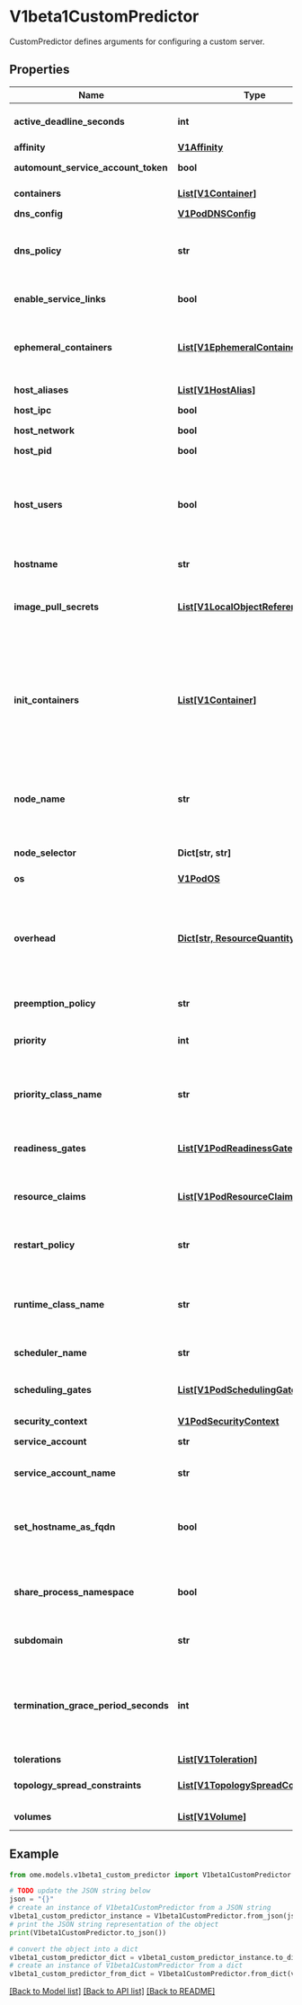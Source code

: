 # V1beta1CustomPredictor

CustomPredictor defines arguments for configuring a custom server.

## Properties

| Name                                | Type                                                                                                    | Description                                                                                                                                                                                                  | Notes      |
|-------------------------------------|---------------------------------------------------------------------------------------------------------|--------------------------------------------------------------------------------------------------------------------------------------------------------------------------------------------------------------|------------|
| **active_deadline_seconds**         | **int**                                                                                                 | Optional duration in seconds the pod may be active on the node relative to StartTime before the system will actively try to mark it failed and kill associated containers. Value must be a positive integer. | [optional] |
| **affinity**                        | [**V1Affinity**](https://github.com/kubernetes-client/python/blob/master/kubernetes/docs/V1Affinity.md) |                                                                                                                                                                                                              | [optional] |
| **automount_service_account_token** | **bool**                                                                                                | AutomountServiceAccountToken indicates whether a service account token should be automatically mounted.                                                                                                      | [optional] |
| **containers**                       | [**List[V1Container]**](https://github.com/kubernetes-client/python/blob/master/kubernetes/docs/V1Container.md)                               | List of containers belonging to the pod. Containers cannot currently be added or removed. There must be at least one container in a Pod. Cannot be updated.                                                                                                                                                                                                                                                                                                                                                                                                                                                                                                                                                                                                                                                                                                                                          |
| **dns_config**                       | [**V1PodDNSConfig**](https://github.com/kubernetes-client/python/blob/master/kubernetes/docs/V1PodDNSConfig.md)                               |                                                                                                                                                                                                                                                                                                                                                                                                                                                                                                                                                                                                                                                                                                                                                                                                                                                                                                      | [optional] |
| **dns_policy**                       | **str**                                                                                                                                       | Set DNS policy for the pod. Defaults to \&quot;ClusterFirst\&quot;. Valid values are &#39;ClusterFirstWithHostNet&#39;, &#39;ClusterFirst&#39;, &#39;Default&#39; or &#39;None&#39;. DNS parameters given in DNSConfig will be merged with the policy selected with DNSPolicy. To have DNS options set along with hostNetwork, you have to specify DNS policy explicitly to &#39;ClusterFirstWithHostNet&#39;.                                                                                                                                                                                                                                                                                                                                                                                                                                                                                       | [optional] |
| **enable_service_links**             | **bool**                                                                                                                                      | EnableServiceLinks indicates whether information about services should be injected into pod&#39;s environment variables, matching the syntax of Docker links. Optional: Defaults to true.                                                                                                                                                                                                                                                                                                                                                                                                                                                                                                                                                                                                                                                                                                            | [optional] |
| **ephemeral_containers**             | [**List[V1EphemeralContainer]**](https://github.com/kubernetes-client/python/blob/master/kubernetes/docs/V1EphemeralContainer.md)             | List of ephemeral containers run in this pod. Ephemeral containers may be run in an existing pod to perform user-initiated actions such as debugging. This list cannot be specified when creating a pod, and it cannot be modified by updating the pod spec. In order to add an ephemeral container to an existing pod, use the pod&#39;s ephemeralcontainers subresource.                                                                                                                                                                                                                                                                                                                                                                                                                                                                                                                           | [optional] |
| **host_aliases**                     | [**List[V1HostAlias]**](https://github.com/kubernetes-client/python/blob/master/kubernetes/docs/V1HostAlias.md)                               | HostAliases is an optional list of hosts and IPs that will be injected into the pod&#39;s hosts file if specified.                                                                                                                                                                                                                                                                                                                                                                                                                                                                                                                                                                                                                                                                                                                                                                                   | [optional] |
| **host_ipc**                         | **bool**                                                                                                                                      | Use the host&#39;s ipc namespace. Optional: Default to false.                                                                                                                                                                                                                                                                                                                                                                                                                                                                                                                                                                                                                                                                                                                                                                                                                                        | [optional] |
| **host_network**                     | **bool**                                                                                                                                      | Host networking requested for this pod. Use the host&#39;s network namespace. If this option is set, the ports that will be used must be specified. Default to false.                                                                                                                                                                                                                                                                                                                                                                                                                                                                                                                                                                                                                                                                                                                                | [optional] |
| **host_pid**                         | **bool**                                                                                                                                      | Use the host&#39;s pid namespace. Optional: Default to false.                                                                                                                                                                                                                                                                                                                                                                                                                                                                                                                                                                                                                                                                                                                                                                                                                                        | [optional] |
| **host_users**                       | **bool**                                                                                                                                      | Use the host&#39;s user namespace. Optional: Default to true. If set to true or not present, the pod will be run in the host user namespace, useful for when the pod needs a feature only available to the host user namespace, such as loading a kernel module with CAP_SYS_MODULE. When set to false, a new userns is created for the pod. Setting false is useful for mitigating container breakout vulnerabilities even allowing users to run their containers as root without actually having root privileges on the host. This field is alpha-level and is only honored by servers that enable the UserNamespacesSupport feature.                                                                                                                                                                                                                                                              | [optional] |
| **hostname**                         | **str**                                                                                                                                       | Specifies the hostname of the Pod If not specified, the pod&#39;s hostname will be set to a system-defined value.                                                                                                                                                                                                                                                                                                                                                                                                                                                                                                                                                                                                                                                                                                                                                                                    | [optional] |
| **image_pull_secrets**               | [**List[V1LocalObjectReference]**](https://github.com/kubernetes-client/python/blob/master/kubernetes/docs/V1LocalObjectReference.md)         | ImagePullSecrets is an optional list of references to secrets in the same namespace to use for pulling any of the images used by this PodSpec. If specified, these secrets will be passed to individual puller implementations for them to use. More info: https://kubernetes.io/docs/concepts/containers/images#specifying-imagepullsecrets-on-a-pod                                                                                                                                                                                                                                                                                                                                                                                                                                                                                                                                                | [optional] |
| **init_containers**                  | [**List[V1Container]**](https://github.com/kubernetes-client/python/blob/master/kubernetes/docs/V1Container.md)                               | List of initialization containers belonging to the pod. Init containers are executed in order prior to containers being started. If any init container fails, the pod is considered to have failed and is handled according to its restartPolicy. The name for an init container or normal container must be unique among all containers. Init containers may not have Lifecycle actions, Readiness probes, Liveness probes, or Startup probes. The resourceRequirements of an init container are taken into account during scheduling by finding the highest request/limit for each resource type, and then using the max of of that value or the sum of the normal containers. Limits are applied to init containers in a similar fashion. Init containers cannot currently be added or removed. Cannot be updated. More info: https://kubernetes.io/docs/concepts/workloads/pods/init-containers/ | [optional] |
| **node_name**                        | **str**                                                                                                                                       | NodeName indicates in which node this pod is scheduled. If empty, this pod is a candidate for scheduling by the scheduler defined in schedulerName. Once this field is set, the kubelet for this node becomes responsible for the lifecycle of this pod. This field should not be used to express a desire for the pod to be scheduled on a specific node. https://kubernetes.io/docs/concepts/scheduling-eviction/assign-pod-node/#nodename                                                                                                                                                                                                                                                                                                                                                                                                                                                         | [optional] |
| **node_selector**                    | **Dict[str, str]**                                                                                                                            | NodeSelector is a selector which must be true for the pod to fit on a node. Selector which must match a node&#39;s labels for the pod to be scheduled on that node. More info: https://kubernetes.io/docs/concepts/configuration/assign-pod-node/                                                                                                                                                                                                                                                                                                                                                                                                                                                                                                                                                                                                                                                    | [optional] |
| **os**                               | [**V1PodOS**](V1PodOS.md)                                                                                                                     |                                                                                                                                                                                                                                                                                                                                                                                                                                                                                                                                                                                                                                                                                                                                                                                                                                                                                                      | [optional] |
| **overhead**                         | [**Dict[str, ResourceQuantity]**](ResourceQuantity.md)                                                                                        | Overhead represents the resource overhead associated with running a pod for a given RuntimeClass. This field will be autopopulated at admission time by the RuntimeClass admission controller. If the RuntimeClass admission controller is enabled, overhead must not be set in Pod create requests. The RuntimeClass admission controller will reject Pod create requests which have the overhead already set. If RuntimeClass is configured and selected in the PodSpec, Overhead will be set to the value defined in the corresponding RuntimeClass, otherwise it will remain unset and treated as zero. More info: https://git.k8s.io/enhancements/keps/sig-node/688-pod-overhead/README.md                                                                                                                                                                                                      | [optional] |
| **preemption_policy**                | **str**                                                                                                                                       | PreemptionPolicy is the Policy for preempting pods with lower priority. One of Never, PreemptLowerPriority. Defaults to PreemptLowerPriority if unset.                                                                                                                                                                                                                                                                                                                                                                                                                                                                                                                                                                                                                                                                                                                                               | [optional] |
| **priority**                         | **int**                                                                                                                                       | The priority value. Various system components use this field to find the priority of the pod. When Priority Admission Controller is enabled, it prevents users from setting this field. The admission controller populates this field from PriorityClassName. The higher the value, the higher the priority.                                                                                                                                                                                                                                                                                                                                                                                                                                                                                                                                                                                         | [optional] |
| **priority_class_name**              | **str**                                                                                                                                       | If specified, indicates the pod&#39;s priority. \&quot;system-node-critical\&quot; and \&quot;system-cluster-critical\&quot; are two special keywords which indicate the highest priorities with the former being the highest priority. Any other name must be defined by creating a PriorityClass object with that name. If not specified, the pod priority will be default or zero if there is no default.                                                                                                                                                                                                                                                                                                                                                                                                                                                                                         | [optional] |
| **readiness_gates**                  | [**List[V1PodReadinessGate]**](https://github.com/kubernetes-client/python/blob/master/kubernetes/docs/V1PodReadinessGate.md)                 | If specified, all readiness gates will be evaluated for pod readiness. A pod is ready when all its containers are ready AND all conditions specified in the readiness gates have status equal to \&quot;True\&quot; More info: https://git.k8s.io/enhancements/keps/sig-network/580-pod-readiness-gates                                                                                                                                                                                                                                                                                                                                                                                                                                                                                                                                                                                              | [optional] |
| **resource_claims**                  | [**List[V1PodResourceClaim]**](V1PodResourceClaim.md)                                                                                         | ResourceClaims defines which ResourceClaims must be allocated and reserved before the Pod is allowed to start. The resources will be made available to those containers which consume them by name. This is an alpha field and requires enabling the DynamicResourceAllocation feature gate. This field is immutable.                                                                                                                                                                                                                                                                                                                                                                                                                                                                                                                                                                                | [optional] |
| **restart_policy**                   | **str**                                                                                                                                       | Restart policy for all containers within the pod. One of Always, OnFailure, Never. In some contexts, only a subset of those values may be permitted. Default to Always. More info: https://kubernetes.io/docs/concepts/workloads/pods/pod-lifecycle/#restart-policy                                                                                                                                                                                                                                                                                                                                                                                                                                                                                                                                                                                                                                  | [optional] |
| **runtime_class_name**               | **str**                                                                                                                                       | RuntimeClassName refers to a RuntimeClass object in the node.k8s.io group, which should be used to run this pod. If no RuntimeClass resource matches the named class, the pod will not be run. If unset or empty, the \&quot;legacy\&quot; RuntimeClass will be used, which is an implicit class with an empty definition that uses the default runtime handler. More info: https://git.k8s.io/enhancements/keps/sig-node/585-runtime-class                                                                                                                                                                                                                                                                                                                                                                                                                                                          | [optional] |
| **scheduler_name**                   | **str**                                                                                                                                       | If specified, the pod will be dispatched by specified scheduler. If not specified, the pod will be dispatched by default scheduler.                                                                                                                                                                                                                                                                                                                                                                                                                                                                                                                                                                                                                                                                                                                                                                  | [optional] |
| **scheduling_gates**                 | [**List[V1PodSchedulingGate]**](V1PodSchedulingGate.md)                                                                                       | SchedulingGates is an opaque list of values that if specified will block scheduling the pod. If schedulingGates is not empty, the pod will stay in the SchedulingGated state and the scheduler will not attempt to schedule the pod. SchedulingGates can only be set at pod creation time, and be removed only afterwards.                                                                                                                                                                                                                                                                                                                                                                                                                                                                                                                                                                           | [optional] |
| **security_context**                 | [**V1PodSecurityContext**](https://github.com/kubernetes-client/python/blob/master/kubernetes/docs/V1PodSecurityContext.md)                   |                                                                                                                                                                                                                                                                                                                                                                                                                                                                                                                                                                                                                                                                                                                                                                                                                                                                                                      | [optional] |
| **service_account**                  | **str**                                                                                                                                       | DeprecatedServiceAccount is a deprecated alias for ServiceAccountName. Deprecated: Use serviceAccountName instead.                                                                                                                                                                                                                                                                                                                                                                                                                                                                                                                                                                                                                                                                                                                                                                                   | [optional] |
| **service_account_name**             | **str**                                                                                                                                       | ServiceAccountName is the name of the ServiceAccount to use to run this pod. More info: https://kubernetes.io/docs/tasks/configure-pod-container/configure-service-account/                                                                                                                                                                                                                                                                                                                                                                                                                                                                                                                                                                                                                                                                                                                          | [optional] |
| **set_hostname_as_fqdn**             | **bool**                                                                                                                                      | If true the pod&#39;s hostname will be configured as the pod&#39;s FQDN, rather than the leaf name (the default). In Linux containers, this means setting the FQDN in the hostname field of the kernel (the nodename field of struct utsname). In Windows containers, this means setting the registry value of hostname for the registry key HKEY_LOCAL_MACHINE\\\\SYSTEM\\\\CurrentControlSet\\\\Services\\\\Tcpip\\\\Parameters to FQDN. If a pod does not have FQDN, this has no effect. Default to false.                                                                                                                                                                                                                                                                                                                                                                                        | [optional] |
| **share_process_namespace**          | **bool**                                                                                                                                      | Share a single process namespace between all of the containers in a pod. When this is set containers will be able to view and signal processes from other containers in the same pod, and the first process in each container will not be assigned PID 1. HostPID and ShareProcessNamespace cannot both be set. Optional: Default to false.                                                                                                                                                                                                                                                                                                                                                                                                                                                                                                                                                          | [optional] |
| **subdomain**                        | **str**                                                                                                                                       | If specified, the fully qualified Pod hostname will be \&quot;&lt;hostname&gt;.&lt;subdomain&gt;.&lt;pod namespace&gt;.svc.&lt;cluster domain&gt;\&quot;. If not specified, the pod will not have a domainname at all.                                                                                                                                                                                                                                                                                                                                                                                                                                                                                                                                                                                                                                                                               | [optional] |
| **termination_grace_period_seconds** | **int**                                                                                                                                       | Optional duration in seconds the pod needs to terminate gracefully. May be decreased in delete request. Value must be non-negative integer. The value zero indicates stop immediately via the kill signal (no opportunity to shut down). If this value is nil, the default grace period will be used instead. The grace period is the duration in seconds after the processes running in the pod are sent a termination signal and the time when the processes are forcibly halted with a kill signal. Set this value longer than the expected cleanup time for your process. Defaults to 30 seconds.                                                                                                                                                                                                                                                                                                | [optional] |
| **tolerations**                      | [**List[V1Toleration]**](https://github.com/kubernetes-client/python/blob/master/kubernetes/docs/V1Toleration.md)                             | If specified, the pod&#39;s tolerations.                                                                                                                                                                                                                                                                                                                                                                                                                                                                                                                                                                                                                                                                                                                                                                                                                                                             | [optional] |
| **topology_spread_constraints**      | [**List[V1TopologySpreadConstraint]**](https://github.com/kubernetes-client/python/blob/master/kubernetes/docs/V1TopologySpreadConstraint.md) | TopologySpreadConstraints describes how a group of pods ought to spread across topology domains. Scheduler will schedule pods in a way which abides by the constraints. All topologySpreadConstraints are ANDed.                                                                                                                                                                                                                                                                                                                                                                                                                                                                                                                                                                                                                                                                                     | [optional] |
| **volumes**                          | [**List[V1Volume]**](https://github.com/kubernetes-client/python/blob/master/kubernetes/docs/V1Volume.md)                                     | List of volumes that can be mounted by containers belonging to the pod. More info: https://kubernetes.io/docs/concepts/storage/volumes                                                                                                                                                                                                                                                                                                                                                                                                                                                                                                                                                                                                                                                                                                                                                               | [optional] |

## Example

```python
from ome.models.v1beta1_custom_predictor import V1beta1CustomPredictor

# TODO update the JSON string below
json = "{}"
# create an instance of V1beta1CustomPredictor from a JSON string
v1beta1_custom_predictor_instance = V1beta1CustomPredictor.from_json(json)
# print the JSON string representation of the object
print(V1beta1CustomPredictor.to_json())

# convert the object into a dict
v1beta1_custom_predictor_dict = v1beta1_custom_predictor_instance.to_dict()
# create an instance of V1beta1CustomPredictor from a dict
v1beta1_custom_predictor_from_dict = V1beta1CustomPredictor.from_dict(v1beta1_custom_predictor_dict)
```

[[Back to Model list]](../README.md#documentation-for-models) [[Back to API list]](../README.md#documentation-for-api-endpoints) [[Back to README]](../README.md)
